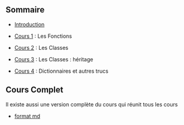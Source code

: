 ## Sommaire

- [Introduction](00_intro.md)

- [Cours 1](01_cours1.md) : Les Fonctions

- [Cours 2](02_cours2.md) : Les Classes

- [Cours 3](03_cours3.md) : Les Classes : héritage

- [Cours 4](04_cours4.md) : Dictionnaires et autres trucs


## Cours Complet

Il existe aussi une version complète du cours qui réunit tous les cours
- [format md](cours.md)
